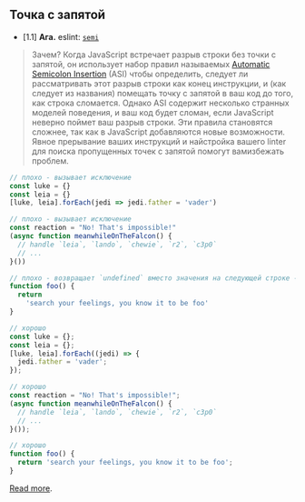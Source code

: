 ## Точка с запятой

- [1.1] **Ага.** eslint: [`semi`](https://eslint.org/docs/rules/semi.html)

> Зачем? Когда JavaScript встречает разрыв строки без точки с запятой, он использует набор правил называемых [Automatic Semicolon Insertion](https://tc39.github.io/ecma262/#sec-automatic-semicolon-insertion) (ASI) чтобы определить, следует ли рассматривать этот разрыв строки как конец инструкции, и (как следует из названия) помещать точку с запятой в ваш код до того, как строка сломается. Однако ASI содержит несколько странных моделей поведения, и ваш код будет сломан, если JavaScript неверно поймет ваш разрыв строки. Эти правила становятся сложнее, так как в JavaScript добавляются новые возможности. Явное прерывание ваших инструкций и найстройка вашего linter для поиска пропущенных точек с запятой помогут вамизбежать проблем.

```js
// плохо - вызывает исключение
const luke = {}
const leia = {}
[luke, leia].forEach(jedi => jedi.father = 'vader')

// плохо - вызывает исключение
const reaction = "No! That's impossible!"
(async function meanwhileOnTheFalcon() {
  // handle `leia`, `lando`, `chewie`, `r2`, `c3p0`
  // ...
}())

// плохо - возвращает `undefined` вместо значения на следующей строке - всегда происходит когда `return` находится на линии сам по себе из-за ASI!
function foo() {
  return
    'search your feelings, you know it to be foo'
}

// хорошо
const luke = {};
const leia = {};
[luke, leia].forEach((jedi) => {
  jedi.father = 'vader';
});

// хорошо
const reaction = "No! That's impossible!";
(async function meanwhileOnTheFalcon() {
  // handle `leia`, `lando`, `chewie`, `r2`, `c3p0`
  // ...
}());

// хорошо
function foo() {
  return 'search your feelings, you know it to be foo';
}
```

[Read more](https://stackoverflow.com/questions/7365172/semicolon-before-self-invoking-function/7365214#7365214).
